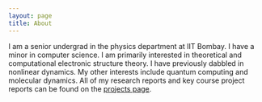 ```yaml
---
layout: page
title: About
---
```


I am a senior undergrad in the physics department at IIT Bombay. I have a minor in computer science. I am primarily interested in theoretical and computational electronic structure theory. I have previously dabbled in nonlinear dynamics. My other interests include quantum computing and molecular dynamics. All of my research reports and key course project reports can be found on the [projects page](/projects).

